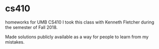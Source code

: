 # cs410
homeworks for UMB CS410 
I took this class with Kenneth Fletcher during the semester of Fall 2018.

Made solutions publicly available as a way for people to learn from my mistakes.
